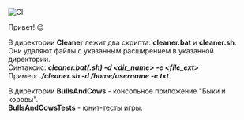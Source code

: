 ![CI](https://github.com/Andrey525/CleanerAndBulls/actions/workflows/dotnet.yml/badge.svg)

Привет! :wink: <br />

В директории **Cleaner** лежит два скрипта: **cleaner.bat** и **cleaner.sh**. <br />
Они удаляют файлы с указанным расширением в указанной директории. <br />
Синтаксис: ***cleaner.bat(.sh) -d <dir_name> -e <file_ext>*** <br />
Пример: ***./cleaner.sh -d /home/username -e txt*** <br />

В директории **BullsAndCows** - консольное приложение "Быки и коровы". <br />
**BullsAndCowsTests** - юнит-тесты игры. <br />
